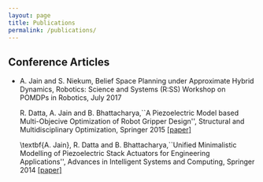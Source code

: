 ```yaml
---
layout: page
title: Publications
permalink: /publications/
---
```


<div class="toc">
  <h2>Conference Articles</h2>
  <ul class="texts">  
    <li class="text-title">
      <p>A. Jain and S. Niekum, Belief Space Planning under Approximate Hybrid Dynamics, Robotics: Science and Systems (R:SS) Workshop on POMDPs in Robotics, July 2017 </p> 
      <p> R. Datta, A. Jain and B. Bhattacharya,``A Piezoelectric Model based Multi-Objecive Optimization of Robot Gripper Design'', Structural and Multidisciplinary Optimization, Springer 2015 <a href="http://link.springer.com/article/10.1007/s00158-015-1340-y" target="_blank"> [paper] </a> </p>
      <p> \textbf{A. Jain}, R. Datta and B. Bhattacharya,``Unified Minimalistic Modelling of Piezoelectric Stack Actuators for Engineering Applications'', Advances in Intelligent Systems and Computing, Springer 2014 <a href="http://link.springer.com/chapter/10.1007/978-3-319-16841-8_42" target="_blank"> [paper] </a> </p>	
    </li>
  </ul>
</div>